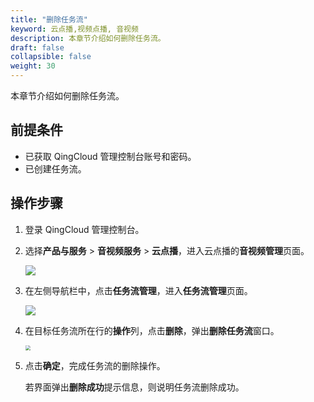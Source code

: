 ```yaml
---
title: "删除任务流"
keyword: 云点播,视频点播, 音视频
description: 本章节介绍如何删除任务流。
draft: false
collapsible: false
weight: 30
---
```


本章节介绍如何删除任务流。

## 前提条件

- 已获取 QingCloud 管理控制台账号和密码。
- 已创建任务流。

## 操作步骤

1. 登录 QingCloud 管理控制台。

2. 选择**产品与服务** > **音视频服务** > **云点播**，进入云点播的**音视频管理**页面。

   ![](/audio_and_video/vod/_images/um_video_list.png)

3. 在左侧导航栏中，点击**任务流管理**，进入**任务流管理**页面。

   ![](/audio_and_video/vod/_images/um_task_list.png)
   
4. 在目标任务流所在行的**操作**列，点击**删除**，弹出**删除任务流**窗口。

   <img src="/audio_and_video/vod/_images/um_task_del.png" style="zoom:50%;" />

6. 点击**确定**，完成任务流的删除操作。

   若界面弹出**删除成功**提示信息，则说明任务流删除成功。



